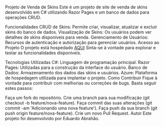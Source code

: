 Projeto de Venda de Skins
Este é um projeto de site de venda de skins desenvolvido em C# utilizando Razor Pages e um banco de dados para operações CRUD.

Funcionalidades
CRUD de Skins: Permite criar, visualizar, atualizar e excluir skins do banco de dados.
Visualização de Skins: Os usuários podem ver detalhes de skins disponíveis para venda.
Gerenciamento de Usuários: Recursos de autenticação e autorização para gerenciar usuários.
Acesso ao Projeto
O projeto está hospedado [AQUI](https://infnet-aluno2023-01.azurewebsites.net/) Sinta-se à vontade para explorar e testar as funcionalidades disponíveis.

Tecnologias Utilizadas
C#: Linguagem de programação principal.
Razor Pages: Utilizadas para a construção da interface do usuário.
Banco de Dados: Armazenamento dos dados das skins e usuários.
Azure: Plataforma de hospedagem utilizada para implantar o projeto.
Como Contribuir
Fique à vontade para contribuir com melhorias ou correções de bugs. Basta seguir estes passos:

Faça um fork do repositório.
Crie uma branch para sua modificação (git checkout -b feature/nova-feature).
Faça commit das suas alterações (git commit -am 'Adicionando uma nova feature').
Faça push da sua branch (git push origin feature/nova-feature).
Crie um novo Pull Request.
Autor
Este projeto foi desenvolvido por Eduardo Abrahão.



